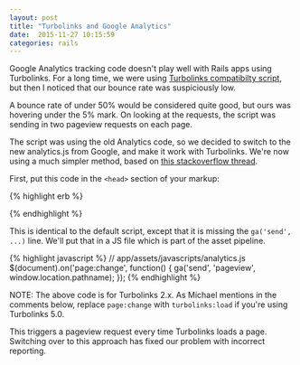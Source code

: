 ```yaml
---
layout: post
title: "Turbolinks and Google Analytics"
date:  2015-11-27 10:15:59
categories: rails
---
```


Google Analytics tracking code doesn't play well
with Rails apps using Turbolinks.
For a long time, we were using
[Turbolinks compatibilty script](http://reed.github.io/turbolinks-compatibility/google_analytics.html),
but then I noticed that our bounce rate was suspiciously low.

A bounce rate of under 50% would be considered quite good,
but ours was hovering under the 5% mark.
On looking at the requests,
the script was sending in two pageview requests on each page.

The script was using the old Analytics code,
so we decided to switch to the new analytics.js from Google,
and make it work with Turbolinks.
We're now using a much simpler method, based on
[this stackoverflow thread](http://stackoverflow.com/questions/18945464/rails-4-turbolinks-with-google-analytics).

First, put this code in the `<head>` section of your markup:

{% highlight erb %}
<script>
<%- if Rails.env.production? -%>
  (function(i,s,o,g,r,a,m){i['GoogleAnalyticsObject']=r;i[r]=i[r]||function(){
  (i[r].q=i[r].q||[]).push(arguments)},i[r].l=1*new Date();a=s.createElement(o),
  m=s.getElementsByTagName(o)[0];a.async=1;a.src=g;m.parentNode.insertBefore(a,m)
  })(window,document,'script','//www.google-analytics.com/analytics.js','ga');
  ga('require', 'linkid');
  ga('create', 'UA-XXXXXXXX-X', 'auto');
<%- else -%>
  function ga() { console.log("Google Analytics"); }
<%- end -%>
</script>
{% endhighlight %}

This is identical to the default script, except that it is missing the `ga('send', ...)` line.
We'll put that in a JS file which is part of the asset pipeline.

{% highlight javascript %}
// app/assets/javascripts/analytics.js
$(document).on('page:change', function() {
  ga('send', 'pageview', window.location.pathname);
});
{% endhighlight %}

NOTE:
The above code is for Turbolinks 2.x.
As Michael mentions in the comments below,
replace `page:change` with `turbolinks:load` if you're using Turbolinks 5.0.

This triggers a pageview request every time Turbolinks loads a page.
Switching over to this approach has fixed our problem with incorrect reporting.

